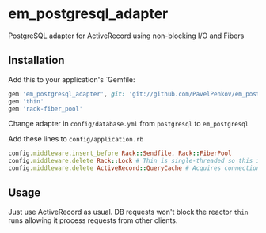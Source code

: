 # em_postgresql_adapter

PostgreSQL adapter for ActiveRecord using non-blocking I/O and Fibers

## Installation

Add this to your application's `Gemfile:

```ruby
gem 'em_postgresql_adapter', git: 'git://github.com/PavelPenkov/em_postgresql_adapter.git'
gem 'thin'
gem 'rack-fiber_pool'
```

Change adapter in `config/database.yml` from `postgresql` to `em_postgresql`

Add these lines to `config/application.rb`

```ruby
config.middleware.insert_before Rack::Sendfile, Rack::FiberPool
config.middleware.delete Rack::Lock # Thin is single-threaded so this is useless
config.middleware.delete ActiveRecord::QueryCache # Acquires connection before it's really needed starving the connection pool
```

## Usage

Just use ActiveRecord as usual. DB requests won't block the reactor `thin` runs allowing it process requests from other clients.
